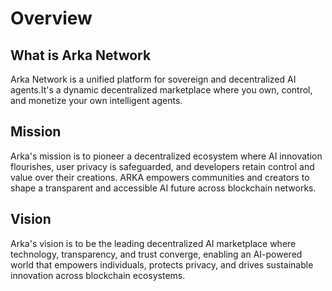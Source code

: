 # Overview


## What is Arka Network
Arka Network is a unified platform for sovereign and decentralized AI agents.It's a dynamic decentralized marketplace where you own, control, and monetize your own intelligent agents.

## Mission
Arka's mission is to pioneer a decentralized ecosystem where AI innovation flourishes, user privacy is safeguarded, and developers retain control and value over their creations. 
ARKA empowers communities and creators to shape a transparent and accessible AI future across blockchain networks.


## Vision
Arka's vision is to be the leading decentralized AI marketplace where technology, transparency, and trust converge, enabling an AI-powered world that empowers individuals, protects privacy, and drives sustainable innovation across blockchain ecosystems.
